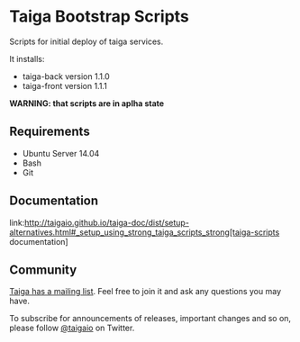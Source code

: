 # Taiga Bootstrap Scripts #

Scripts for initial deploy of taiga services.

It installs:

- taiga-back version 1.1.0
- taiga-front version 1.1.1

**WARNING: that scripts are in aplha state**

## Requirements ##

- Ubuntu Server 14.04
- Bash
- Git

## Documentation ##

link:http://taigaio.github.io/taiga-doc/dist/setup-alternatives.html#_setup_using_strong_taiga_scripts_strong[taiga-scripts documentation]


## Community ##

[Taiga has a mailing list](http://groups.google.com/d/forum/taigaio). Feel free to join it and ask any questions you may have.

To subscribe for announcements of releases, important changes and so on, please follow [@taigaio](https://twitter.com/taigaio) on Twitter.
